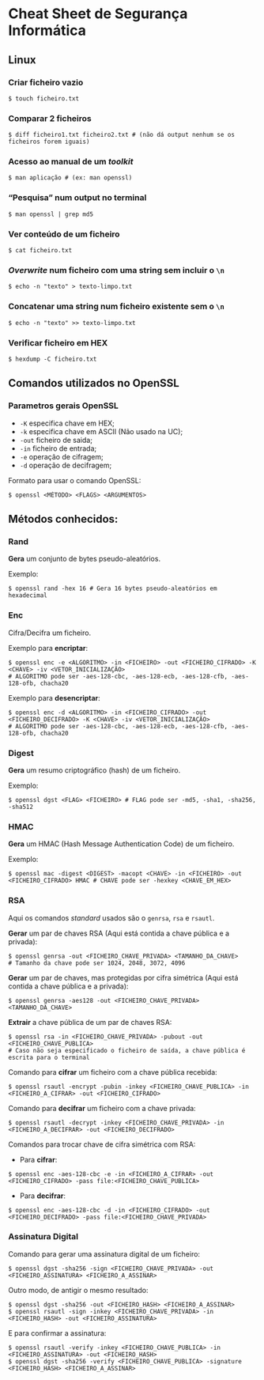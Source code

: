 # Cheat Sheet de Segurança Informática

## Linux

### Criar ficheiro vazio
```console
$ touch ficheiro.txt
```

### Comparar 2 ficheiros
```console
$ diff ficheiro1.txt ficheiro2.txt # (não dá output nenhum se os ficheiros forem iguais)
```

### Acesso ao manual de um *toolkit*
```console
$ man aplicação # (ex: man openssl)
```

### “Pesquisa” num output no terminal
```console
$ man openssl | grep md5
```

### Ver conteúdo de um ficheiro
```console
$ cat ficheiro.txt
```

### *Overwrite* num ficheiro com uma string sem incluir o `\n`
```console
$ echo -n "texto" > texto-limpo.txt
```

### Concatenar uma string num ficheiro existente sem o `\n`
```console
$ echo -n "texto" >> texto-limpo.txt
```

### Verificar ficheiro em HEX
```console
$ hexdump -C ficheiro.txt
```

## Comandos utilizados no OpenSSL

### Parametros gerais OpenSSL
 - ``-K`` especifica chave em HEX;
 - ``-k`` especifica chave em ASCII (Não usado na UC);
 - ``-out`` ficheiro de saida;
 - ``-in`` ficheiro de entrada;
 - ``-e`` operação de cifragem;
 - ``-d`` operação de decifragem;

Formato para usar o comando OpenSSL:
```console
$ openssl <MÉTODO> <FLAGS> <ARGUMENTOS>
```

## Métodos conhecidos:

### Rand
**Gera** um conjunto de bytes pseudo-aleatórios.

Exemplo:
```console
$ openssl rand -hex 16 # Gera 16 bytes pseudo-aleatórios em hexadecimal
```

### Enc
Cifra/Decifra um ficheiro.

Exemplo para **encriptar**:
```console
$ openssl enc -e <ALGORITMO> -in <FICHEIRO> -out <FICHEIRO_CIFRADO> -K <CHAVE> -iv <VETOR_INICIALIZAÇÃO> 
# ALGORITMO pode ser -aes-128-cbc, -aes-128-ecb, -aes-128-cfb, -aes-128-ofb, chacha20
```

Exemplo para **desencriptar**:
```console
$ openssl enc -d <ALGORITMO> -in <FICHEIRO_CIFRADO> -out <FICHEIRO_DECIFRADO> -K <CHAVE> -iv <VETOR_INICIALIZAÇÃO> 
# ALGORITMO pode ser -aes-128-cbc, -aes-128-ecb, -aes-128-cfb, -aes-128-ofb, chacha20
```

### Digest
**Gera** um resumo criptográfico (hash) de um ficheiro.

Exemplo:
```console
$ openssl dgst <FLAG> <FICHEIRO> # FLAG pode ser -md5, -sha1, -sha256, -sha512
```

### HMAC
**Gera** um HMAC (Hash Message Authentication Code) de um ficheiro.

Exemplo:
```console
$ openssl mac -digest <DIGEST> -macopt <CHAVE> -in <FICHEIRO> -out <FICHEIRO_CIFRADO> HMAC # CHAVE pode ser -hexkey <CHAVE_EM_HEX>
```

### RSA
Aqui os comandos *standard* usados são o `genrsa`, `rsa` e `rsautl`.

**Gerar** um par de chaves RSA (Aqui está contida a chave pública e a privada):

```console
$ openssl genrsa -out <FICHEIRO_CHAVE_PRIVADA> <TAMANHO_DA_CHAVE> 
# Tamanho da chave pode ser 1024, 2048, 3072, 4096
```

**Gerar** um par de chaves, mas protegidas por cifra simétrica (Aqui está contida a chave pública e a privada):

```console
$ openssl genrsa -aes128 -out <FICHEIRO_CHAVE_PRIVADA> <TAMANHO_DA_CHAVE>
```

**Extrair** a chave pública de um par de chaves RSA:

```console
$ openssl rsa -in <FICHEIRO_CHAVE_PRIVADA> -pubout -out <FICHEIRO_CHAVE_PUBLICA>
# Caso não seja especificado o ficheiro de saída, a chave pública é escrita para o terminal
```

Comando para **cifrar** um ficheiro com a chave pública recebida:
```console
$ openssl rsautl -encrypt -pubin -inkey <FICHEIRO_CHAVE_PUBLICA> -in <FICHEIRO_A_CIFRAR> -out <FICHEIRO_CIFRADO>
```

Comando para **decifrar** um ficheiro com a chave privada:
```console
$ openssl rsautl -decrypt -inkey <FICHEIRO_CHAVE_PRIVADA> -in <FICHEIRO_A_DECIFRAR> -out <FICHEIRO_DECIFRADO>
```

Comandos para trocar chave de cifra simétrica com RSA:
 - Para **cifrar**:
```console
$ openssl enc -aes-128-cbc -e -in <FICHEIRO_A_CIFRAR> -out <FICHEIRO_CIFRADO> -pass file:<FICHEIRO_CHAVE_PUBLICA>
```
 - Para **decifrar**:
```console
$ openssl enc -aes-128-cbc -d -in <FICHEIRO_CIFRADO> -out <FICHEIRO_DECIFRADO> -pass file:<FICHEIRO_CHAVE_PRIVADA>
```


### Assinatura Digital

Comando para gerar uma assinatura digital de um ficheiro:
```console
$ openssl dgst -sha256 -sign <FICHEIRO_CHAVE_PRIVADA> -out <FICHEIRO_ASSINATURA> <FICHEIRO_A_ASSINAR>
```

Outro modo, de antigir o mesmo resultado:
```console
$ openssl dgst -sha256 -out <FICHEIRO_HASH> <FICHEIRO_A_ASSINAR>
$ openssl rsautl -sign -inkey <FICHEIRO_CHAVE_PRIVADA> -in <FICHEIRO_HASH> -out <FICHEIRO_ASSINATURA>
```

E para confirmar a assinatura:
```console
$ openssl rsautl -verify -inkey <FICHEIRO_CHAVE_PUBLICA> -in <FICHEIRO_ASSINATURA> -out <FICHEIRO_HASH>
$ openssl dgst -sha256 -verify <FICHEIRO_CHAVE_PUBLICA> -signature <FICHEIRO_HASH> <FICHEIRO_A_ASSINAR>
```
